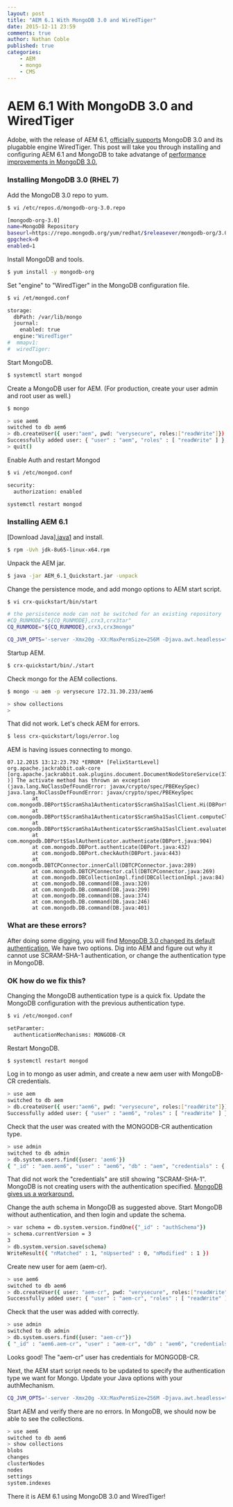 ```yaml
---
layout: post
title: "AEM 6.1 With MongoDB 3.0 and WiredTiger"
date: 2015-12-11 23:59
comments: true
author: Nathan Coble
published: true
categories:
    - AEM
    - mongo
    - CMS
---
```

# AEM 6.1 With MongoDB 3.0 and WiredTiger
Adobe, with the release of AEM 6.1, [officially supports][adobe1] MongoDB 3.0 and its plugabble engine WiredTiger. This post will take you through installing and configuring AEM 6.1 and MongoDB to take advatange of [performance improvements in MongoDB 3.0.][or1]

<!-- more -->

### Installing MongoDB 3.0 (RHEL 7)
Add the MongoDB 3.0 repo to yum.
```sh
$ vi /etc/repos.d/mongodb-org-3.0.repo
```
```sh
[mongodb-org-3.0]
name=MongoDB Repository
baseurl=https://repo.mongodb.org/yum/redhat/$releasever/mongodb-org/3.0/x86_64/
gpgcheck=0
enabled=1
```
Install MongoDB and tools.
```sh
$ yum install -y mongodb-org
```
Set "engine" to "WiredTiger" in the MongoDB configuration file.
```sh
$ vi /et/mongod.conf
```
```sh
storage:
  dbPath: /var/lib/mongo
  journal:
    enabled: true
  engine:"WiredTiger"
#  mmapv1:
#  wiredTiger:
```
Start MongoDB.
```sh
$ systemctl start mongod
```
Create a MongoDB user for AEM. (For production, create your user admin and root user as well.)
```sh
$ mongo
```
```sh
> use aem6
switched to db aem6
> db.createUser({ user:"aem", pwd: "verysecure", roles:["readWrite"]})
Successfully added user: { "user" : "aem", "roles" : [ "readWrite" ] }
> quit()
```
Enable Auth and restart Mongod
```sh
$ vi /etc/mongod.conf
```
```sh
security:
  authorization: enabled
```
```sh
systemctl restart mongod
```

### Installing AEM 6.1
[Download Java],[java1] and install.
```sh
$ rpm -Uvh jdk-8u65-linux-x64.rpm
```

Unpack the AEM jar.
```sh
$ java -jar AEM_6.1_Quickstart.jar -unpack
```

Change the persistence mode, and add mongo options to AEM start script.
```sh
$ vi crx-quickstart/bin/start
```
```sh
# the persistence mode can not be switched for an existing repository
#CQ_RUNMODE="${CQ_RUNMODE},crx3,crx3tar"
CQ_RUNMODE="${CQ_RUNMODE},crx3,crx3mongo"
```
```sh
CQ_JVM_OPTS='-server -Xmx20g -XX:MaxPermSize=256M -Djava.awt.headless=true -Doak.mongo.uri=mongodb://aem:verysecure@172.31.30.233/aem6 -Doak.mongo.db=aem6'
```
Startup AEM.
```sh
$ crx-quickstart/bin/./start
```
Check mongo for the AEM collections.
```sh
$ mongo -u aem -p verysecure 172.31.30.233/aem6
```
```sh
> show collections
>
```
That did not work.  Let's check AEM for errors.
```sh
$ less crx-quickstart/logs/error.log
```
AEM is having issues connecting to mongo.  
```
07.12.2015 13:12:23.792 *ERROR* [FelixStartLevel] org.apache.jackrabbit.oak-core [org.apache.jackrabbit.oak.plugins.document.DocumentNodeStoreService(37
)] The activate method has thrown an exception (java.lang.NoClassDefFoundError: javax/crypto/spec/PBEKeySpec)
java.lang.NoClassDefFoundError: javax/crypto/spec/PBEKeySpec
        at com.mongodb.DBPort$ScramSha1Authenticator$ScramSha1SaslClient.Hi(DBPort.java:822)
        at com.mongodb.DBPort$ScramSha1Authenticator$ScramSha1SaslClient.computeClientFinalMessage(DBPort.java:747)
        at com.mongodb.DBPort$ScramSha1Authenticator$ScramSha1SaslClient.evaluateChallenge(DBPort.java:681)
        at com.mongodb.DBPort$SaslAuthenticator.authenticate(DBPort.java:904)
        at com.mongodb.DBPort.authenticate(DBPort.java:432)
        at com.mongodb.DBPort.checkAuth(DBPort.java:443)
        at com.mongodb.DBTCPConnector.innerCall(DBTCPConnector.java:289)
        at com.mongodb.DBTCPConnector.call(DBTCPConnector.java:269)
        at com.mongodb.DBCollectionImpl.find(DBCollectionImpl.java:84)
        at com.mongodb.DB.command(DB.java:320)
        at com.mongodb.DB.command(DB.java:299)
        at com.mongodb.DB.command(DB.java:374)
        at com.mongodb.DB.command(DB.java:246)
        at com.mongodb.DB.command(DB.java:401)
```
### What are these errors?
After doing some digging, you will find [MongoDB 3.0 changed its default authentication.][mongo1] We have two options. Dig into AEM and figure out why it cannot use SCRAM-SHA-1 authentication, or change the authentication type in MongoDB.

### OK how do we fix this?
Changing the MongoDB authentication type is a quick fix.
Update the MongoDB configuration with the previous authentication type.
```sh
$ vi /etc/mongod.conf
```
```sh
setParamter:
  authenticationMechanisms: MONGODB-CR
```
Restart MongoDB.
```sh
$ systemctl restart mongod
```
Log in to mongo as user admin, and create a new aem user with MongoDB-CR credentials.
```sh
> use aem
switched to db aem
> db.createUser({ user:"aem6", pwd: "verysecure", roles:["readWrite"]})
Successfully added user: { "user" : "aem6", "roles" : [ "readWrite" ] }
```
Check that the user was created with the MONGODB-CR authentication type.
```sh
> use admin
switched to db admin
> db.system.users.find({user: 'aem6'})
{ "_id" : "aem.aem6", "user" : "aem6", "db" : "aem", "credentials" : { "SCRAM-SHA-1" : { "iterationCount" : 10000, "salt" : "DKat2JSX0wTKgv8RQnEhag==", "storedKey" : "LSEytpYhXtsDLTRN0jqc/dxVt24=", "serverKey" : "PnnHurinmY4hFy8eKfaLaXwNRv8=" } }, "roles" : [ { "role" : "readWrite", "db" : "aem" } ] }
```
That did not work the "credentials" are still showing "SCRAM-SHA-1". MongoDB is not creating users with the authentication specified. [MongoDB gives us a workaround.][mongo2]

Change the auth schema in MongoDB as suggested above. Start MongoDB without authentication, and then login and update the schema.
```sh
> var schema = db.system.version.findOne({"_id" : "authSchema"})
> schema.currentVersion = 3
3
> db.system.version.save(schema)
WriteResult({ "nMatched" : 1, "nUpserted" : 0, "nModified" : 1 })
```
Create new user for aem (aem-cr).
```sh
> use aem6
switched to db aem6
> db.createUser({ user: "aem-cr", pwd: "verysecure", roles:["readWrite"]})
Successfully added user: { "user" : "aem-cr", "roles" : [ "readWrite" ] }
```
Check that the user was added with correctly.
```sh
> use admin
switched to db admin
> db.system.users.find({user: "aem-cr"})
{ "_id" : "aem6.aem-cr", "user" : "aem-cr", "db" : "aem6", "credentials" : { "MONGODB-CR" : "86ccfed007e6efa1efa49f26dd2aa08a" }, "roles" : [ { "role" : "readWrite", "db" : "aem6" } ] }
```
Looks good! The "aem-cr" user has credentials for MONGODB-CR.

Next, the AEM start script needs to be updated to specify the authentication type we want for Mongo. Update your Java options with your authMechanism.
```sh
CQ_JVM_OPTS='-server -Xmx20g -XX:MaxPermSize=256M -Djava.awt.headless=true -Doak.mongo.uri=mongodb://aem-cr:verysecure@172.31.30.233/aem6?authsource=aem6&authMechanism=MONGODB-CR -Doak.mongo.db=aem6
```
Start AEM and verify there are no errors.
In MongoDB, we should now be able to see the collections.
```sh
> use aem6
switched to db aem6
> show collections
blobs
changes
clusterNodes
nodes
settings
system.indexes
```
There it is AEM 6.1 using MongoDB 3.0 and WiredTiger!


   [adobe1]: <https://docs.adobe.com/docs/en/aem/6-1/deploy/technical-requirements.html>
   [or1]: <https://objectrocket.com/blog/company/mongodb-wiredtiger>
   [java1]: <http://www.oracle.com/technetwork/java/javase/downloads/jdk8-downloads-2133151.html>
   [mongo1]: <https://docs.mongodb.org/manual/core/authentication/>
   [mongo2]: <https://jira.mongodb.org/browse/SERVER-17459>
